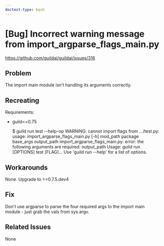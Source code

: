 ```yaml
---
doctest-type: bash
---
```


# [Bug] Incorrect warning message from import_argparse_flags_main.py

https://github.com/guildai/guildai/issues/316

## Problem

The import main module isn't handling its arguments correctly.

## Recreating

Requirements:

- guild<=0.75

    $ guild run test --help-op
    WARNING: cannot import flags from .../test.py:
    usage: import_argparse_flags_main.py [-h] mod_path package base_args output_path
    import_argparse_flags_main.py: error: the following arguments are required: output_path
    Usage: guild run [OPTIONS] test [FLAG]...
    <BLANKLINE>
    Use 'guild run --help' for a list of options.

## Workarounds

None. Upgrade to >=0.7.5.dev4

## Fix

Don't use argparse to parse the four required args to the import main
module - just grab the vals from sys.argv.

## Related Issues

None
